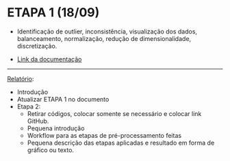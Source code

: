 <h1> <strong> ETAPA 1 (18/09) </strong> </h1>

- Identificação de outlier, inconsistência, visualização dos dados, balanceamento, normalização, redução de dimensionalidade, discretização.

- [Link da documentação](https://www.overleaf.com/1528971434yqygnbfyryrd)

------------------------
[Relatório](https://www.overleaf.com/1528971434yqygnbfyryrd):
- Introdução
- Atualizar ETAPA 1 no documento
- Etapa 2:
    - Retirar códigos, colocar somente se necessário e colocar link GitHub.
    - Pequena introdução
    - Workflow para as etapas de pré-processamento feitas
    - Pequena descrição das etapas aplicadas e resultado em forma de gráfico ou texto.

